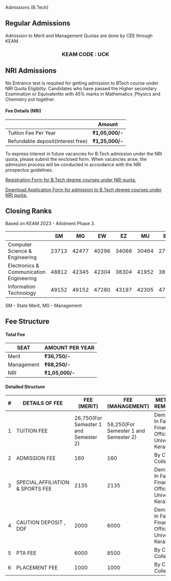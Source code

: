 Admissions (B.Tech)

## Regular Admissions
Admission to Merit and Management Quotas are done by CEE through KEAM.
<center><h3>KEAM CODE : UCK</h3></center>

## NRI Admissions

No Entrance test is required for getting admission to BTech course under NRI Quota Eligibilty: Candidates who have passed the Higher secondary Examination or Equivalentto with 45% marks in Mathematics ,Physics and Chemistry put together.

#### Fee Details (NRI)

<div class="md-table-wraper" markdown="block">

||Amount|
| -- | --|
| Tuition Fee Per Year |**₹1,05,000/-**
| Refundable deposit(Interest free) | **₹1,25,000/-**
</div>

To express interest in future vacancies for B.Tech admission under the NRI quota, please submit the enclosed form. When vacancies arise, the admission process will be conducted in accordance with the NRI prospectus guidelines.

[Registration Form for B.Tech degree courses under NRI quota.](https://docs.google.com/forms/d/e/1FAIpQLSdrUTSeeNzymiQ2yyiUoYLxSdUUl_SLgU3H7dTWwbPRant1WQ/viewform)

[Download Application Form for admission to B.Tech degree courses under NRI quota.](/docs/nriapplication.pdf)

## Closing Ranks
Based on KEAM 2023 - Allotment Phase 3.

<div class="md-table-wraper" markdown="block">

| | SM | MG | EW | EZ | MU | BH | LA | DV | VK | BX | KU | KN | SC | ST | 
|--|--|--|--|--|--|--|--|--|--|--|--|--|--|--|
Computer Science & Engineering | 23713 | 42477 | 40296 | 34066 | 30464 | 27872 | 36813 | - | 35283 | 28512 | - | 45032 | 47959 | 45421
|Electronics & Communication Engineering | 48812 | 42345 | 42304 | 38304 | 41952 | 38131 | 39601 | - | 40310 | 28084 | - | - | 47703 | - | - |
| Information Technology | 49152 | 49152 | 47280 | 43197 | 42305 | 47175| 47175 | - | 44728 | - | - | - | 49072 | - |
</div>

SM - State Merit, MG - Management 

## Fee Structure

#### Total Fee

<div class="md-table-wraper" markdown="block">

| SEAT | AMOUNT PER YEAR |
| --- | --- |
| Merit | **₹36,750/-** |
| Management | **₹68,250/-** |
| NRI | **₹1,05,000/-** |
</div>

#### Detailed Structure

<div class="md-table-wraper" markdown="block">

|  **#** |  **DETAILS OF FEE** |  **FEE (MERIT)** |  **FEE (MANAGEMENT)** |  **METHOD OF REMITTANCE** |
| --- | --- | --- | --- | --- |
|  1 |  TUITION FEE |  26,750(For Semester 1 and Semester 2) |  58,250(For Semester 1 and Semester 2) |  Demand Draft In Favour Of Finance Officer, University Of Kerala |
|  2 |  ADMISSION FEE |  160 |  160 |  By Cash At College |
|  3 |  SPECIAL,AFFILIATION & SPORTS FEE |  2135 |  2135 |  Demand Draft In Favour Of Finance Officer, University Of Kerala |
|  4 |  CAUTION DEPOSIT , DDF |  2000 |  6000 |  Demand Draft In Favour Of Finance Officer, University Of Kerala |
|  5 |  PTA FEE |  6000 |  8500 |  By Cash At College |
|  6 |  PLACEMENT FEE |  1000 |  1000 |  By Cash At College |

</div>
